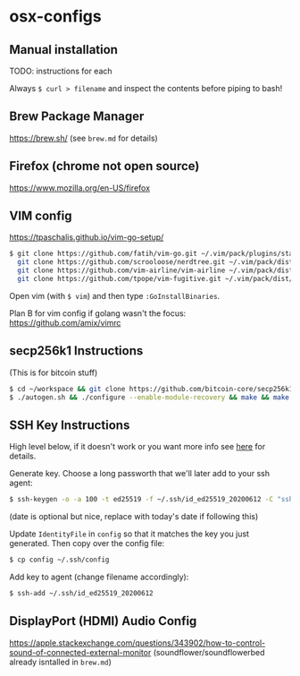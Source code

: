 # osx-configs

## Manual installation

TODO: instructions for each

Always `$ curl > filename` and inspect the contents before piping to bash!

## Brew Package Manager
https://brew.sh/
(see `brew.md` for details)

## Firefox (chrome not open source)
https://www.mozilla.org/en-US/firefox

## VIM config
https://tpaschalis.github.io/vim-go-setup/
```bash
$ git clone https://github.com/fatih/vim-go.git ~/.vim/pack/plugins/start/vim-go && \
  git clone https://github.com/scrooloose/nerdtree.git ~/.vim/pack/dist/start/nerdtree && \
  git clone https://github.com/vim-airline/vim-airline ~/.vim/pack/dist/start/vim-airline && \
  git clone https://github.com/tpope/vim-fugitive.git ~/.vim/pack/dist/start/vim-fugitive
```
Open vim (with `$ vim`) and then type `:GoInstallBinaries`.

Plan B for vim config if golang wasn't the focus:
https://github.com/amix/vimrc

## secp256k1 Instructions
(This is for bitcoin stuff)

```bash
$ cd ~/workspace && git clone https://github.com/bitcoin-core/secp256k1 && cd secp256k1
$ ./autogen.sh && ./configure --enable-module-recovery && make && make check && sudo sudo make install
```



## SSH Key Instructions
High level below, if it doesn't work or you want more info see [here](https://medium.com/risan/upgrade-your-ssh-key-to-ed25519-c6e8d60d3c54) for details.

Generate key. Choose a long passworth that we'll later add to your ssh agent:
```bash
$ ssh-keygen -o -a 100 -t ed25519 -f ~/.ssh/id_ed25519_20200612 -C "ssh_key_ed25519_20200612@michaelflaxman.com"
```
(date is optional but nice, replace with today's date if following this)

Update `IdentityFile` in `config` so that it matches the key you just generated. Then copy over the config file:
```bash
$ cp config ~/.ssh/config
```

Add key to agent (change filename accordingly):
```bash
$ ssh-add ~/.ssh/id_ed25519_20200612

```

## DisplayPort (HDMI) Audio Config
https://apple.stackexchange.com/questions/343902/how-to-control-sound-of-connected-external-monitor
(soundflower/soundflowerbed already isntalled in `brew.md`)
